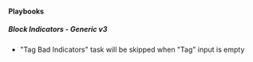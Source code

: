 
#### Playbooks

##### Block Indicators - Generic v3

- "Tag Bad Indicators" task will be skipped when "Tag" input is empty
